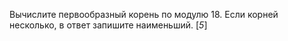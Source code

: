 Вычислите первообразный корень по модулю $18$. Если корней несколько, в ответ запишите наименьший. \[*5*\]